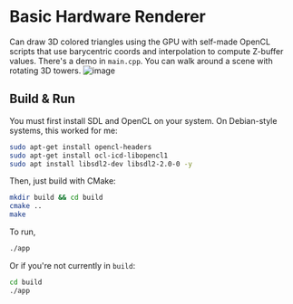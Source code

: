 # Basic Hardware Renderer
Can draw 3D colored triangles using the GPU with self-made OpenCL scripts that use barycentric coords and interpolation to compute Z-buffer values. 
There's a demo in ```main.cpp```. You can walk around a scene with rotating 3D towers.
![image](https://github.com/user-attachments/assets/facabfe3-f67e-4228-8c19-6ff5d7ba09a7)

## Build & Run
You must first install SDL and OpenCL on your system. On Debian-style systems, this worked for me:
```bash
sudo apt-get install opencl-headers
sudo apt-get install ocl-icd-libopencl1
sudo apt install libsdl2-dev libsdl2-2.0-0 -y
```
Then, just build with CMake:
```bash
mkdir build && cd build
cmake ..
make
```
To run,
```bash
./app
```
Or if you're not currently in ```build```:
```bash
cd build
./app
```
